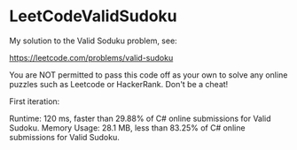 # LeetCodeValidSudoku

My solution to the Valid Soduku problem, see: 

https://leetcode.com/problems/valid-sudoku

You are NOT permitted to pass this code off as your own to solve any online puzzles such as Leetcode or HackerRank. Don't be a cheat!


First iteration:

Runtime: 120 ms, faster than 29.88% of C# online submissions for Valid Sudoku.
Memory Usage: 28.1 MB, less than 83.25% of C# online submissions for Valid Sudoku.

